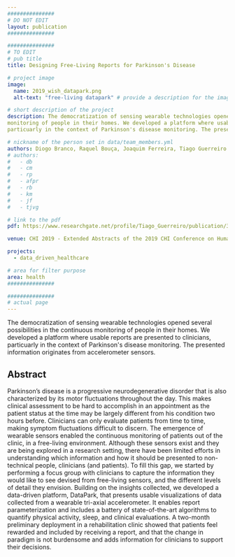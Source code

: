 ```yaml
---
###############
# DO NOT EDIT
layout: publication
###############

###############
# TO EDIT
# pub title
title: Designing Free-Living Reports for Parkinson's Disease

# project image
image:
  name: 2019_wish_datapark.png
  alt-text: "free-living datapark" # provide a description for the image #a11y

# short description of the project
description: The democratization of sensing wearable technologies opened several possibilities in the continuous
monitoring of people in their homes. We developed a platform where usable reports are presented to clinicians, 
particuarly in the context of Parkinson's disease monitoring. The presented information originates from accelerometer sensors.

# nickname of the person set in data/team_members.yml
authors: Diogo Branco, Raquel Bouça, Joaquim Ferreira, Tiago Guerreiro
# authors:
#   - db
#   - cm
#   - rp
#   - afpr
#   - rb
#   - km
#   - jf
#   - tjvg

# link to the pdf
pdf: https://www.researchgate.net/profile/Tiago_Guerreiro/publication/332773993_Designing_Free-Living_Reports_for_Parkinson%27s_Disease/links/5ce1ba93299bf14d95a95e47/Designing-Free-Living-Reports-for-Parkinsons-Disease.pdf

venue: CHI 2019 - Extended Abstracts of the 2019 CHI Conference on Human Factors in Computing Systems, Glasgow, UK

projects:
  - data_driven_healthcare

# area for filter purpose
area: health
###############

###############
# actual page
---
```

The democratization of sensing wearable technologies opened several possibilities in the continuous
monitoring of people in their homes. We developed a platform where usable reports are presented to clinicians, 
particuarly in the context of Parkinson's disease monitoring. The presented information originates from accelerometer sensors.

## Abstract
Parkinson’s disease is a progressive neurodegenerative disorder that is also characterized by its motor
fluctuations throughout the day. This makes clinical assessment to be hard to accomplish in an
appointment as the patient status at the time may be largely different from his condition two hours
before. Clinicians can only evaluate patients from time to time, making symptom fluctuations difficult
to discern. The emergence of wearable sensors enabled the continuous monitoring of patients out of
the clinic, in a free-living environment. Although these sensors exist and they are being explored in
a research setting, there have been limited efforts in understanding which information and how it
should be presented to non-technical people, clinicians (and patients). To fill this gap, we started by performing a
focus group with clinicians to capture the information they would like to see devised
from free-living sensors, and the different levels of detail they envision. Building on the insights
collected, we developed a data-driven platform, DataPark, that presents usable visualizations of data
collected from a wearable tri-axial accelerometer. It enables report parameterization and includes
a battery of state-of-the-art algorithms to quantify physical activity, sleep, and clinical evaluations.
A two-month preliminary deployment in a rehabilitation clinic showed that patients feel rewarded
and included by receiving a report, and that the change in paradigm is not burdensome and adds
information for clinicians to support their decisions.
